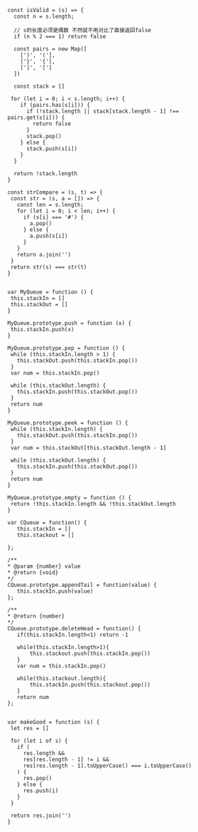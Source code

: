 <!--
// 栈 stack

给定一个只包括 '('，')'，'{'，'}'，'['，']' 的字符串 s ，判断字符串是否有效。

有效字符串需满足：

左括号必须用相同类型的右括号闭合。
左括号必须以正确的顺序闭合。

来源：力扣（LeetCode）
链接：https://leetcode-cn.com/problems/valid-parentheses
著作权归领扣网络所有。商业转载请联系官方授权，非商业转载请注明出处。
 -->

 <!-- 
 Map 
 js对象是object 本质上是键值对的集合（hash结构）但是传统上只能用字符串当做键

 es6提供了Map结构 它类似与对象 也是键值对的集合 但是键的范围不限于字符串，各种类型的值（包括对象）都可以当作键 map提供值对值的对应
 是一种更完善的hash结构实现

 Map.set(key, value)
 Map.get(key)
 Map.has(key)
 Map.delete(key)
 Map.has(key)

 Map也可以接受一个数组作为参数，该数组的成员是一个个键值对的数组

  -->

  <!-- var s = "{[]}" -->

```
const isValid = (s) => {
  const n = s.length;

  // s的长度必须是偶数 不然就不用对比了直接返回false
  if (n % 2 === 1) return false

  const pairs = new Map([
    [')', '('],
    ['}', '{'],
    [']', '[']
  ])

  const stack = []

 for (let i = 0; i < s.length; i++) {
    if (pairs.has(s[i])) {
      if (!stack.length || stack[stack.length - 1] !== pairs.get(s[i])) {
        return false
      }
      stack.pop()
    } else {
      stack.push(s[i])
    }
  }

  return !stack.length
}

```

<!--
给定 S 和 T 两个字符串，当它们分别被输入到空白的文本编辑器后，判断二者是否相等，并返回结果。 # 代表退格字符。

注意：如果对空文本输入退格字符，文本继续为空。

来源：力扣（LeetCode）
链接：https://leetcode-cn.com/problems/backspace-string-compare
著作权归领扣网络所有。商业转载请联系官方授权，非商业转载请注明出处。
 -->

 <!-- 
    进栈出栈 遇到#出栈  不是#出栈 最后对比两个字符串
  -->
  <!-- 题解：
    循环字符串，遇到#好就进行出栈操作，非#号就进栈。最后化成字符串进行比较是否是相等
   -->

```
const strCompare = (s, t) => {
 const str = (s, a = []) => {
   const len = s.length;
   for (let i = 0; i < len; i++) {
     if (s[i] === '#') {
       a.pop()
     } else {
       a.push(s[i])
     }
   }
   return a.join('')
 }
 return str(s) === str(t)
}


```

<!--实现一个MyQueue类，该类用两个栈来实现一个队列。  -->
<!--
MyQueue queue = new MyQueue();

queue.push(1);
queue.push(2);
queue.peek();  // 返回 1
queue.pop();   // 返回 1
queue.empty(); // 返回 false

来源：力扣（LeetCode）
链接：https://leetcode-cn.com/problems/implement-queue-using-stacks-lcci
著作权归领扣网络所有。商业转载请联系官方授权，非商业转载请注明出处。
 -->

 <!-- 
    题解：队列的特点是 先入先出， 栈的特点是先入后出
    用两个栈来模拟队列的特性 一个栈为入队栈 一个栈为出队栈
  -->

```
var MyQueue = function () {
 this.stackIn = []
 this.stackOut = []
}

MyQueue.prototype.push = function (x) {
 this.stackIn.push(x)
}

MyQueue.prototype.pop = function () {
 while (this.stackIn.length > 1) {
   this.stackOut.push(this.stackIn.pop())
 }
 var num = this.stackIn.pop()

 while (this.stackOut.length) {
   this.stackIn.push(this.stackOut.pop())
 }
 return num
}

MyQueue.prototype.peek = function () {
 while (this.stackIn.length) {
   this.stackOut.push(this.stackIn.pop())
 }
 var num = this.stackOut[this.stackOut.length - 1]

 while (this.stackOut.length) {
   this.stackIn.push(this.stackOut.pop())
 }
 return num
}

MyQueue.prototype.empty = function () {
 return !this.stackIn.length && !this.stackOut.length
}
```

<!--
用两个栈实现一个队列。队列的声明如下，请实现它的两个函数 appendTail 和 deleteHead ，分别完成在队列尾部插入整数和在队列头部删除整数的功能。(若队列中没有元素，deleteHead 操作返回 -1 )

来源：力扣（LeetCode）
链接：https://leetcode-cn.com/problems/yong-liang-ge-zhan-shi-xian-dui-lie-lcof
著作权归领扣网络所有。商业转载请联系官方授权，非商业转载请注明出处。
 -->

```
var CQueue = function() {
   this.stackIn = []
   this.stackout = []

};

/**
* @param {number} value
* @return {void}
*/
CQueue.prototype.appendTail = function(value) {
   this.stackIn.push(value)
};

/**
* @return {number}
*/
CQueue.prototype.deleteHead = function() {
   if(this.stackIn.length<1) return -1

   while(this.stackIn.length>1){
       this.stackout.push(this.stackIn.pop())
   }
   var num = this.stackIn.pop()

   while(this.stackout.length){
       this.stackIn.push(this.stackout.pop())
   }
   return num
};

```

<!--

给你一个由大小写英文字母组成的字符串 s 。

一个整理好的字符串中，两个相邻字符 s[i] 和 s[i+1]，其中 0<= i <= s.length-2 ，要满足如下条件:

若 s[i] 是小写字符，则 s[i+1] 不可以是相同的大写字符。
若 s[i] 是大写字符，则 s[i+1] 不可以是相同的小写字符。
请你将字符串整理好，每次你都可以从字符串中选出满足上述条件的 两个相邻 字符并删除，直到字符串整理好为止。

请返回整理好的 字符串 。题目保证在给出的约束条件下，测试样例对应的答案是唯一的。

注意：空字符串也属于整理好的字符串，尽管其中没有任何字符。

来源：力扣（LeetCode）
链接：https://leetcode-cn.com/problems/make-the-string-great
著作权归领扣网络所有。商业转载请联系官方授权，非商业转载请注明出处。
 -->

 <!--
 
 输入：s = "leEeetcode"
输出："leetcode"
解释：无论你第一次选的是 i = 1 还是 i = 2，都会使 "leEeetcode" 缩减为 "leetcode" 。

来源：力扣（LeetCode）
链接：https://leetcode-cn.com/problems/make-the-string-great
著作权归领扣网络所有。商业转载请联系官方授权，非商业转载请注明出处。
 -->

 <!-- 题解：
    利用栈 满足条件的推入栈 不满足条件的出栈  最后返回字符串
  -->

```

var makeGood = function (s) {
 let res = []

 for (let i of s) {
   if (
     res.length &&
     res[res.length - 1] != i &&
     res[res.length - 1].toUpperCase() === i.toUpperCase()
   ) {
     res.pop()
   } else {
     res.push(i)
   }
 }

 return res.join('')
}


```
